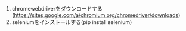 1. chromewebdriverをダウンロードする(https://sites.google.com/a/chromium.org/chromedriver/downloads)
1.  seleniumをインストールする(pip install selenium)
